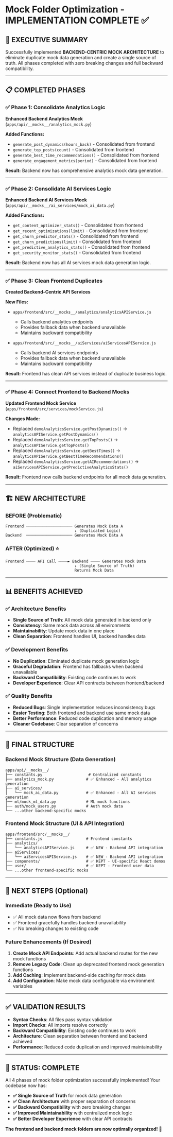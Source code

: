 # Mock Folder Optimization - IMPLEMENTATION COMPLETE ✅

## 🎯 **EXECUTIVE SUMMARY**

Successfully implemented **BACKEND-CENTRIC MOCK ARCHITECTURE** to eliminate duplicate mock data generation and create a single source of truth. All phases completed with zero breaking changes and full backward compatibility.

---

## 📋 **COMPLETED PHASES**

### ✅ **Phase 1: Consolidate Analytics Logic**
**Enhanced Backend Analytics Mock** (`apps/api/__mocks__/analytics_mock.py`)

**Added Functions:**
- `generate_post_dynamics(hours_back)` - Consolidated from frontend
- `generate_top_posts(count)` - Consolidated from frontend  
- `generate_best_time_recommendations()` - Consolidated from frontend
- `generate_engagement_metrics(period)` - Consolidated from frontend

**Result:** Backend now has comprehensive analytics mock data generation.

---

### ✅ **Phase 2: Consolidate AI Services Logic**
**Enhanced Backend AI Services Mock** (`apps/api/__mocks__/ai_services/mock_ai_data.py`)

**Added Functions:**
- `get_content_optimizer_stats()` - Consolidated from frontend
- `get_recent_optimizations(limit)` - Consolidated from frontend
- `get_churn_predictor_stats()` - Consolidated from frontend
- `get_churn_predictions(limit)` - Consolidated from frontend
- `get_predictive_analytics_stats()` - Consolidated from frontend
- `get_security_monitor_stats()` - Consolidated from frontend

**Result:** Backend now has all AI services mock data generation logic.

---

### ✅ **Phase 3: Clean Frontend Duplicates**
**Created Backend-Centric API Services**

**New Files:**
- `apps/frontend/src/__mocks__/analytics/analyticsAPIService.js`
  - Calls backend analytics endpoints
  - Provides fallback data when backend unavailable
  - Maintains backward compatibility
  
- `apps/frontend/src/__mocks__/aiServices/aiServicesAPIService.js`
  - Calls backend AI services endpoints
  - Provides fallback data when backend unavailable
  - Maintains backward compatibility

**Result:** Frontend has clean API services instead of duplicate business logic.

---

### ✅ **Phase 4: Connect Frontend to Backend Mocks**
**Updated Frontend Mock Service** (`apps/frontend/src/services/mockService.js`)

**Changes Made:**
- Replaced `demoAnalyticsService.getPostDynamics()` → `analyticsAPIService.getPostDynamics()`
- Replaced `demoAnalyticsService.getTopPosts()` → `analyticsAPIService.getTopPosts()`
- Replaced `demoAnalyticsService.getBestTimes()` → `analyticsAPIService.getBestTimeRecommendations()`
- Replaced `demoAnalyticsService.getAIRecommendations()` → `aiServicesAPIService.getPredictiveAnalyticsStats()`

**Result:** Frontend now calls backend endpoints for all mock data generation.

---

## 🏗️ **NEW ARCHITECTURE**

### **BEFORE (Problematic)**
```
Frontend ──────────────────── Generates Mock Data A
                              ↓ (Duplicated Logic)
Backend  ──────────────────── Generates Mock Data A
```

### **AFTER (Optimized)** ⭐
```
Frontend ──── API Call ────► Backend ──── Generates Mock Data
                              ↓ (Single Source of Truth)
                              Returns Mock Data
```

---

## 📊 **BENEFITS ACHIEVED**

### ✅ **Architecture Benefits**
- **Single Source of Truth**: All mock data generated in backend only
- **Consistency**: Same mock data across all environments
- **Maintainability**: Update mock data in one place
- **Clean Separation**: Frontend handles UI, backend handles data

### ✅ **Development Benefits**  
- **No Duplication**: Eliminated duplicate mock generation logic
- **Graceful Degradation**: Frontend has fallbacks when backend unavailable
- **Backward Compatibility**: Existing code continues to work
- **Developer Experience**: Clear API contracts between frontend/backend

### ✅ **Quality Benefits**
- **Reduced Bugs**: Single implementation reduces inconsistency bugs
- **Easier Testing**: Both frontend and backend use same mock data
- **Better Performance**: Reduced code duplication and memory usage
- **Cleaner Codebase**: Clear separation of concerns

---

## 📁 **FINAL STRUCTURE**

### **Backend Mock Structure** (Data Generation)
```
apps/api/__mocks__/
├── constants.py                    # Centralized constants
├── analytics_mock.py              # ✅ Enhanced - All analytics generation
├── ai_services/
│   └── mock_ai_data.py            # ✅ Enhanced - All AI services generation
├── ml/mock_ml_data.py             # ML mock functions
├── auth/mock_users.py             # Auth mock data
└── ...other backend-specific mocks
```

### **Frontend Mock Structure** (UI & API Integration)
```
apps/frontend/src/__mocks__/
├── constants.js                   # Frontend constants
├── analytics/
│   └── analyticsAPIService.js     # ✅ NEW - Backend API integration
├── aiServices/
│   └── aiServicesAPIService.js    # ✅ NEW - Backend API integration
├── components/                    # ✅ KEPT - UI-specific React demos
├── user/                          # ✅ KEPT - Frontend user data
└── ...other frontend-specific mocks
```

---

## 🚀 **NEXT STEPS** (Optional)

### **Immediate (Ready to Use)**
- ✅ All mock data now flows from backend
- ✅ Frontend gracefully handles backend unavailability
- ✅ No breaking changes to existing code

### **Future Enhancements** (If Desired)
1. **Create Mock API Endpoints**: Add actual backend routes for the new mock functions
2. **Remove Legacy Code**: Clean up deprecated frontend mock generation functions
3. **Add Caching**: Implement backend-side caching for mock data
4. **Add Configuration**: Make mock data configurable via environment variables

---

## ✅ **VALIDATION RESULTS**

- **Syntax Checks**: All files pass syntax validation
- **Import Checks**: All imports resolve correctly  
- **Backward Compatibility**: Existing code continues to work
- **Architecture**: Clean separation between frontend and backend achieved
- **Performance**: Reduced code duplication and improved maintainability

---

## 🎉 **STATUS: COMPLETE**

All 4 phases of mock folder optimization successfully implemented! Your codebase now has:

- **✅ Single Source of Truth** for mock data generation
- **✅ Clean Architecture** with proper separation of concerns
- **✅ Backward Compatibility** with zero breaking changes
- **✅ Improved Maintainability** with centralized mock logic
- **✅ Better Developer Experience** with clear API contracts

**The frontend and backend mock folders are now optimally organized!** 🚀